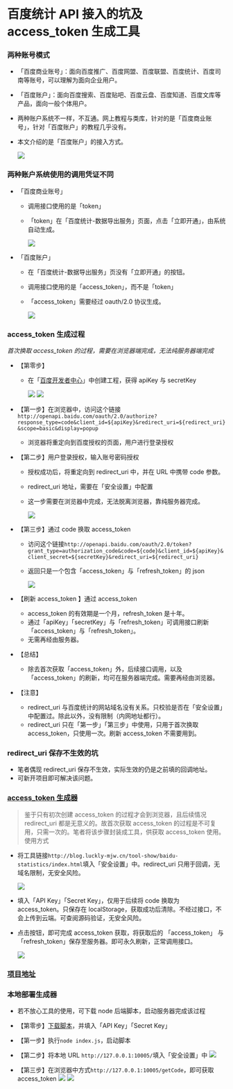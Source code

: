 # 百度统计 API 接入的坑及 access_token 生成工具

### 两种账号模式
- 「百度商业账号」：面向百度推广、百度网盟、百度联盟、百度统计、百度司南等账号，可以理解为面向企业用户。
- 「百度账户」：面向百度搜索、百度贴吧、百度云盘、百度知道、百度文库等产品，面向一般个体用户。
- 两种账户系统不一样，不互通。网上教程与类库，针对的是「百度商业账号」，针对「百度账户」的教程几乎没有。
- 本文介绍的是「百度账户」的接入方式。

  ![](http://upyun.luckly-mjw.cn/Assets/baidu-statistics/001.png)

### 两种账户系统使用的调用凭证不同
- 「百度商业账号」
  - 调用接口使用的是「token」
  - 「token」在「百度统计-数据导出服务」页面，点击「立即开通」，由系统自动生成。

    ![](http://upyun.luckly-mjw.cn/Assets/baidu-statistics/003.png)

- 「百度账户」
  - 在「百度统计-数据导出服务」页没有「立即开通」的按钮。
  - 调用接口使用的是「access_token」，而不是「token」
  - 「access_token」需要经过 oauth/2.0 协议生成。

    ![](http://upyun.luckly-mjw.cn/Assets/baidu-statistics/002.jpeg)

### access_token 生成过程
*首次换取 access_token 的过程，需要在浏览器端完成，无法纯服务器端完成*
- 【第零步】
  - 在「[百度开发者中心](http://developer.baidu.com/console#app/project)」中创建工程，获得 apiKey 与 secretKey

      ![](http://upyun.luckly-mjw.cn/Assets/baidu-statistics/004.jpeg)
      ![](http://upyun.luckly-mjw.cn/Assets/baidu-statistics/008.png)

- 【第一步】在浏览器中，访问这个链接 ```http://openapi.baidu.com/oauth/2.0/authorize?response_type=code&client_id=${apiKey}&redirect_uri=${redirect_uri}&scope=basic&display=popup```
  - 浏览器将重定向到百度授权的页面，用户进行登录授权
- 【第二步】用户登录授权，输入账号密码授权
  - 授权成功后，将重定向到 redirect_uri 中，并在 URL 中携带 code 参数。
  - redirect_uri 地址，需要在「安全设置」中配置
  - 这一步需要在浏览器中完成，无法脱离浏览器，靠纯服务器完成。

    ![](http://upyun.luckly-mjw.cn/Assets/baidu-statistics/009.png)
- 【第三步】通过 code 换取 access_token
  - 访问这个链接```http://openapi.baidu.com/oauth/2.0/token?grant_type=authorization_code&code=${code}&client_id=${apiKey}&client_secret=${secretKey}&redirect_uri=${redirect_uri}```
  - 返回只是一个包含「access_token」与「refresh_token」的 json

    ![](http://upyun.luckly-mjw.cn/Assets/baidu-statistics/006.png)

- 【刷新 access_token 】通过 access_token
  - access_token 的有效期是一个月，refresh_token 是十年。
  - 通过「apiKey」「secretKey」与「refresh_token」可调用接口刷新「access_token」与「refresh_token」。
  - 无需再经由服务器。
- 【总结】
  - 除去首次获取「access_token」外，后续接口调用，以及「access_token」的刷新，均可在服务器端完成。需要再经由浏览器。
- 【注意】
  - redirect_uri 与百度统计的网站域名没有关系。只校验是否在「安全设置」中配置过。除此以外，没有限制（内网地址都行）。
  - redirect_uri 只在「第一步」「第三步」中使用，只用于首次换取 access_token，只使用一次。刷新 access_token 不需要用到。


### redirect_uri 保存不生效的坑
- 笔者偶现 redirect_uri 保存不生效，实际生效的仍是之前填的回调地址。
- 可新开项目即可解决该问题。


### [access_token 生成器](http://blog.luckly-mjw.cn/tool-show/baidu-statistics/index.html)
> 鉴于只有初次创建 access_token 的过程才会到浏览器，且后续情况 redirect_uri 都是无意义的。故首次获取 access_token 的过程是不可复用，只需一次的。笔者将该步骤封装成工具，供获取 access_token 使用。
使用方式
- 将工具链接```http://blog.luckly-mjw.cn/tool-show/baidu-statistics/index.html```填入「安全设置」中。redirect_uri 只用于回调，无域名限制，无安全风险。

  ![](http://upyun.luckly-mjw.cn/Assets/baidu-statistics/007.png)
- 填入「API Key」「Secret Key」，仅用于后续将 code 换取为 access_token。只保存在 localStorage，获取成功后清除。不经过接口，不会上传到云端。可查阅源码验证，无安全风险。
- 点击按钮，即可完成 access_token 获取，将获取后的 「access_token」 与 「refresh_token」保存至服务器。即可永久刷新，正常调用接口。

  ![](http://upyun.luckly-mjw.cn/Assets/baidu-statistics/005.png)

### [项目地址](https://github.com/Momo707577045/baidu-tongji-statistics)

### 本地部署生成器
- 若不放心工具的使用，可下载 node 后端脚本，启动服务器完成该过程
- 【第零步】[下载脚本](http://upyun.luckly-mjw.cn/Assets/baidu-statistics/index.js)，并填入「API Key」「Secret Key」
- 【第一步】执行```node index.js```，启动脚本
- 【第二步】将本地 URL ```http://127.0.0.1:10005/```填入「安全设置」中
  ![](http://upyun.luckly-mjw.cn/Assets/baidu-statistics/012.png)

- 【第三步】在浏览器中方式```http://127.0.0.1:10005/getCode```，即可获取 access_token
  ![](http://upyun.luckly-mjw.cn/Assets/baidu-statistics/011.png)
  ![](http://upyun.luckly-mjw.cn/Assets/baidu-statistics/010.png)















































































